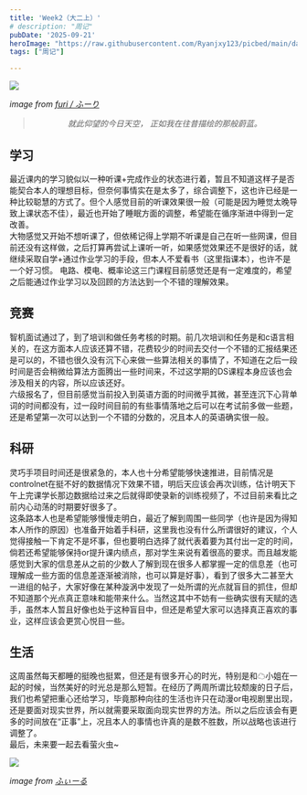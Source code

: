 ```yaml
---
title: 'Week2（大二上）'
# description: "周记"
pubDate: '2025-09-21'    
heroImage: "https://raw.githubusercontent.com/Ryanjxy123/picbed/main/data芽吹く-134748735.png"
tags: ["周记"]

---
```


![](https://raw.githubusercontent.com/Ryanjxy123/picbed/main/data芽吹く-134748735.png)

*image from [furi / ふーり](https://pixiviz.pwp.app/artist/41736171)*


<blockquote style="text-align: center;">
    <p ><em>就此仰望的今日天空， 正如我在往昔描绘的那般蔚蓝。</em></p>
</blockquote>

## 学习

最近课内的学习貌似以一种听课+完成作业的状态进行着，暂且不知道这样子是否能契合本人的理想目标，但奈何事情实在是太多了，综合调整下，这也许已经是一种比较聪慧的方式了。但个人感觉目前的听课效果很一般（可能是因为睡觉太晚导致上课状态不佳），最近也开始了睡眠方面的调整，希望能在循序渐进中得到一定改善。  
大物感觉又开始不想听课了，但依稀记得上学期不听课是自己在听一些网课，但目前还没有这样做，之后打算再尝试上课听一听，如果感觉效果还不是很好的话，就继续采取自学+通过作业学习的手段，但本人不爱看书（这里指课本），也许不是一个好习惯。
电路、模电、概率论这三门课程目前感觉还是有一定难度的，希望之后能通过作业学习以及回顾的方法达到一个不错的理解效果。

## 竞赛

智机面试通过了，到了培训和做任务考核的时期。前几次培训和任务是和c语言相关的，在这方面本人应该还算不错，花费较少的时间去交付一个不错的汇报结果还是可以的，不错也很久没有沉下心来做一些算法相关的事情了，不知道在之后一段时间是否会稍微给算法方面腾出一些时间来，不过这学期的DS课程本身应该也会涉及相关的内容，所以应该还好。  
六级报名了，但目前感觉当前投入到英语方面的时间微乎其微，甚至连沉下心背单词的时间都没有，过一段时间目前的有些事情落地之后可以在考试前多做一些题，还是希望第一次可以达到一个不错的分数的，况且本人的英语确实很一般。

## 科研

灵巧手项目时间还是很紧急的，本人也十分希望能够快速推进，目前情况是controlnet在挺不好的数据情况下效果不错，明后天应该会再次训练，估计明天下午上完课学长那边数据给过来之后就得即使录新的训练视频了，不过目前来看比之前内心动荡的时期要好很多了。  
这条路本人也是希望能够慢慢走明白，最近了解到周围一些同学（也许是因为得知本人所作的原因）也准备开始着手科研，这里我也没有什么所谓很好的建议，个人觉得接触一下肯定不是坏事，但也要明白选择了就代表着要为其付出一定的时间，倘若还希望能够保持or提升课内绩点，那对学生来说有着很高的要求。而且越发能感觉到大家的信息差从之前的少数人了解到现在很多人都掌握一定的信息差（也可理解成一些方面的信息差逐渐被消除，也可以算是好事），看到了很多大二甚至大一进组的帖子，大家好像在某种漩涡中发现了一处所谓的光点就盲目的抓住，但却不知道那个光点真正意味和能带来什么。当然这其中不妨有一些确实很有天赋的选手，虽然本人暂且好像也处于这种盲目中，但还是希望大家可以选择真正喜欢的事业，这样应该会更赏心悦目一些。

## 生活

这周虽然每天都睡的挺晚也挺累，但还是有很多开心的时光，特别是和☁小姐在一起的时候，当然美好的时光总是那么短暂。在经历了两周所谓比较颓废的日子后，我们也希望把重心还给学习，毕竟那种向往的生活也许只在动漫or电视剧里出现，还是要面对现实世界，所以就需要采取面向现实世界的方法。所以之后应该会有更多的时间放在“正事”上，况且本人的事情也许真的是数不胜数，所以战略也该进行调整了。  
最后，未来要一起去看萤火虫~

![](https://raw.githubusercontent.com/Ryanjxy123/picbed/main/data蛍-134192534.png)


*image from [ふぃーる](https://pixiviz.pwp.app/artist/6414412)*